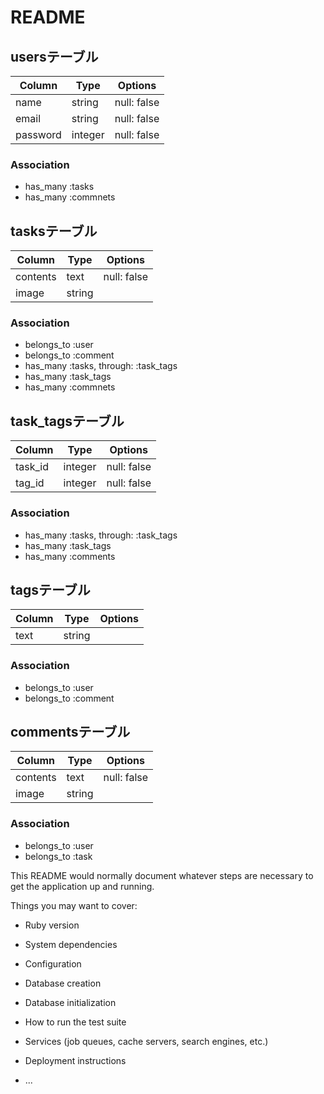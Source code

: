 # README


## usersテーブル

|Column|Type|Options|
|------|----|-------|
|name|string|null: false|
|email|string|null: false|
|password|integer|null: false|

### Association
- has_many :tasks
- has_many :commnets



## tasksテーブル

|Column|Type|Options|
|------|----|-------|
|contents|text|null: false|
|image|string|

### Association
- belongs_to :user
- belongs_to :comment
- has_many :tasks, through: :task_tags
- has_many :task_tags
- has_many :commnets



## task_tagsテーブル

|Column|Type|Options|
|------|----|-------|
|task_id|integer|null: false|
|tag_id|integer|null: false|

### Association
- has_many :tasks, through: :task_tags
- has_many :task_tags
- has_many :comments



## tagsテーブル

|Column|Type|Options|
|------|----|-------|
|text|string|

### Association
- belongs_to :user
- belongs_to :comment



## commentsテーブル

|Column|Type|Options|
|------|----|-------|
|contents|text|null: false|
|image|string|

### Association
- belongs_to :user
- belongs_to :task


This README would normally document whatever steps are necessary to get the
application up and running.

Things you may want to cover:

* Ruby version

* System dependencies

* Configuration

* Database creation

* Database initialization

* How to run the test suite

* Services (job queues, cache servers, search engines, etc.)

* Deployment instructions

* ...
